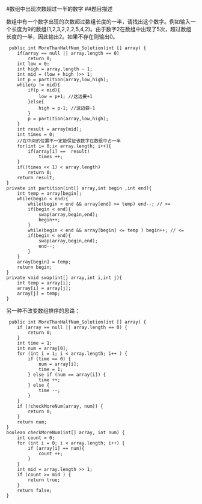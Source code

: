 #数组中出现次数超过一半的数字
##题目描述

数组中有一个数字出现的次数超过数组长度的一半，请找出这个数字。例如输入一个长度为9的数组{1,2,3,2,2,2,5,4,2}。由于数字2在数组中出现了5次，超过数组长度的一半，因此输出2。如果不存在则输出0。


     public int MoreThanHalfNum_Solution(int [] array) {
        if(array == null || array.length == 0)
            return 0;
        int low = 0;
        int high = array.length - 1;
        int mid = (low + high )>> 1;
        int p = partition(array,low,high);
        while(p != mid){
            if(p < mid){
                low = p+1; //这边要+1
            }else{
                high = p-1; //这边要-1
            }
            p = partition(array,low,high);
        }
        int result = array[mid];
        int times = 0;
        //在中间的位置不一定能保证该数字在数组中占一半
        for(int i= 0;i< array.length; i++){
            if(array[i] ==  result)
                times ++;
        }
        if((times << 1) < array.length)
            return 0;
        return result;
    }
    private int partition(int[] array,int begin ,int end){
        int temp = array[begin];
        while(begin < end){
            while(begin < end && array[end] >= temp) end--; // >= 
            if(begin < end){
                swap(array,begin,end);
                begin++;
            }
            while(begin < end && array[begin] <= temp ) begin++; // <= 
            if(begin < end){
                swap(array,begin,end);
                end--;
            }
        }
        array[begin] = temp;
        return begin;
    }
    private void swap(int[] array,int i,int j){
        int temp = array[i];
        array[i] = array[j];
        array[j] = temp;
    }


另一种不改变数组排序的思路：

     public int MoreThanHalfNum_Solution(int [] array) {
        if (array == null || array.length == 0) {
            return 0;
        }
        int time = 1;
        int num = array[0];
        for (int i = 1; i < array.length; i++ ) {
            if (time == 0) {
                num = array[i];
                time = 1;
            } else if (num == array[i]) {
                time ++;
            } else {
                time --;
            }
        }
        if (!checkMoreNum(array, num)) {
            return 0;
        }
        return num;
    }
    boolean checkMoreNum(int[] array, int num) {
        int count = 0;
        for (int i = 0; i < array.length; i++) {
            if (array[i] == num){
                count ++;
            }
        }
        int mid = array.length >> 1;
        if (count >= mid ) {
            return true;
        }
        return false;
    }
